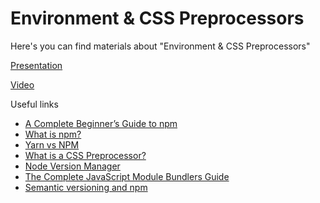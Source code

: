 # Environment & CSS Preprocessors

Here's you can find materials about "Environment & CSS Preprocessors"

[Presentation](https://docs.google.com/presentation/d/1x7fzzujH25JKrSBDUF2YND_WJiPouAEc/edit?usp=sharing&ouid=100479166120620206544&rtpof=true&sd=true)

[Video](https://drive.google.com/file/d/1vkzxBXON7aj7f93655T775b7e4VnwDU2/view?usp=sharing)

Useful links

- [A Complete Beginner’s Guide to npm](https://css-tricks.com/a-complete-beginners-guide-to-npm/)
- [What is npm?](https://www.javascripttutorial.net/nodejs-tutorial/what-is-npm/)
- [Yarn vs NPM](https://phoenixnap.com/kb/yarn-vs-npm)
- [What is a CSS Preprocessor?](https://blog.mazarin.lk/css_reprocessors/)
- [Node Version Manager](https://www.keycdn.com/blog/node-version-manager)
- [The Complete JavaScript Module Bundlers Guide](https://snipcart.com/blog/javascript-module-bundler)
- [Semantic versioning and npm](https://youtu.be/kK4Meix58R4)

